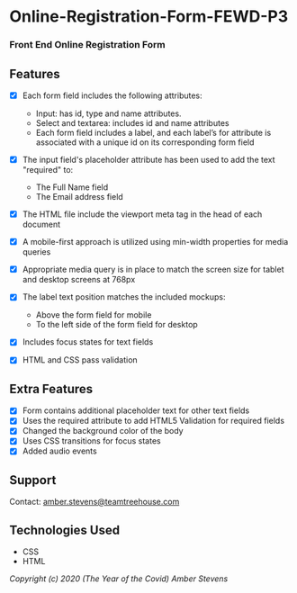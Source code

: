 # Online-Registration-Form-FEWD-P3
 
### Front End Online Registration Form 

## Features

* [x] Each form field includes the following attributes:

  * Input: has id, type and name attributes.
  * Select and textarea: includes id and name attributes
  * Each form field includes a label, and each label’s for attribute is associated with a unique id on its corresponding form field
* [x] The input field's placeholder attribute has been used to add the text "required" to:
  * The Full Name field
  * The Email address field
* [x] The HTML file include the viewport meta tag in the head of each document
* [x] A mobile-first approach is utilized using min-width properties for media queries
* [x] Appropriate media query is in place to match the screen size for tablet and desktop screens at 768px
* [x] The label text position matches the included mockups: 
  * Above the form field for mobile
  * To the left side of the form field for desktop
* [x] Includes focus states for text fields
* [x] HTML and CSS pass validation

## Extra Features
* [x] Form contains additional placeholder text for other text fields
* [x] Uses the required attribute to add HTML5 Validation for required fields
* [x] Changed the background color of the body
* [x] Uses CSS transitions for focus states
* [x] Added audio events

## Support
Contact: amber.stevens@teamtreehouse.com

## Technologies Used
* CSS
* HTML

_Copyright (c) 2020 (The Year of the Covid) Amber Stevens_
